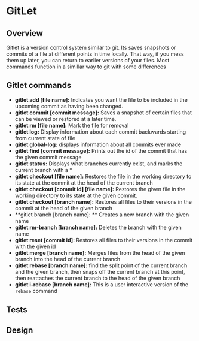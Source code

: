 # GitLet


## Overview

Gitlet is a version control system similar to git. Its saves snapshots or commits of a file at different points in time locally. That way, if you mess them up later, you can return to earlier versions of your files. Most commands function in a simillar way to git with some differences


## Gitlet commands


- **gitlet add [file name]:** Indicates you want the file to be included in the upcoming commit as having been changed.
- **gitlet commit [commit message]:** Saves a snapshot of certain files that can be viewed or restored at a later time.
- **gitlet rm [file name]:** Mark the file for removal
- **gitlet log:** Display information about each commit backwards starting from current state of file
- **gitlet global-log:** displays information about all commits ever made
- **gitlet find [commit message]:** Prints out the id of the commit that has the given commit message
- **gitlet status:** Displays what branches currently exist, and marks the current branch with a *
- **gitlet checkout [file name]:** Restores the file in the working directory to its state at the commit at the head of the current branch
- **gitlet checkout [commit id] \[file name]:** Restores the given file in the working directory to its state at the given commit.
- **gitlet checkout [branch name]:** Restores all files to their versions in the commit at the head of the given branch
- **gitlet branch [branch name]: ** Creates a new branch with the given name
- **gitlet rm-branch [branch name]:** Deletes the branch with the given name
- **gitlet reset [commit id]:** Restores all files to their versions in the commit with the given id
- **gitlet merge [branch name]:** Merges files from the head of the given branch into the head of the current branch
- **gitlet rebase [branch name]:** find the split point of the current branch and the given branch, then snaps off the current branch at this point, then reattaches the current branch to the head of the given branch
- **gitlet i-rebase [branch name]:** This is a user interactive version of the `rebase` command


## Tests 


## Design

